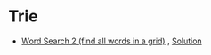 # Trie

* [Word Search 2 (find all words in a grid)](https://leetcode.com/problems/word-search-ii/) , [Solution](Solution/Trie1.cpp)
